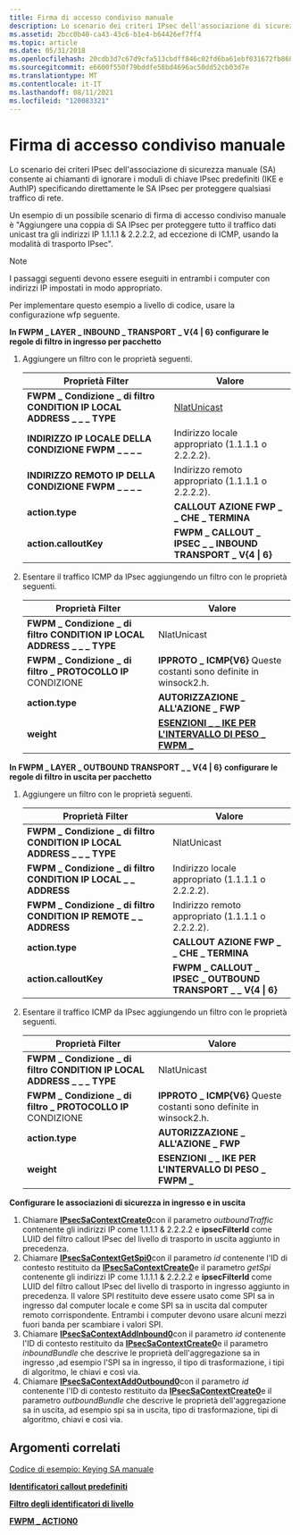 ```yaml
---
title: Firma di accesso condiviso manuale
description: Lo scenario dei criteri IPsec dell'associazione di sicurezza manuale (SA) consente ai chiamanti di ignorare i moduli di chiave IPsec predefiniti (IKE e AuthIP) specificando direttamente le SA IPsec per proteggere qualsiasi traffico di rete.
ms.assetid: 2bcc0b40-ca43-43c6-b1e4-b64426ef7ff4
ms.topic: article
ms.date: 05/31/2018
ms.openlocfilehash: 20cdb3d7c67d9cfa513cbdff846c02fd6ba61ebf031672fb86887bc01c90455b
ms.sourcegitcommit: e6600f550f79bddfe58bd4696ac50dd52cb03d7e
ms.translationtype: MT
ms.contentlocale: it-IT
ms.lasthandoff: 08/11/2021
ms.locfileid: "120083321"
---
```

# <a name="manual-sa"></a>Firma di accesso condiviso manuale

Lo scenario dei criteri IPsec dell'associazione di sicurezza manuale (SA) consente ai chiamanti di ignorare i moduli di chiave IPsec predefiniti (IKE e AuthIP) specificando direttamente le SA IPsec per proteggere qualsiasi traffico di rete.

Un esempio di un possibile scenario di firma di accesso condiviso manuale è "Aggiungere una coppia di SA IPsec per proteggere tutto il traffico dati unicast tra gli indirizzi IP 1.1.1.1 & 2.2.2.2, ad eccezione di ICMP, usando la modalità di trasporto IPsec".

> [!Note]  
> I passaggi seguenti devono essere eseguiti in entrambi i computer con indirizzi IP impostati in modo appropriato.

 

Per implementare questo esempio a livello di codice, usare la configurazione wfp seguente.

<dl>

**In FWPM \_ LAYER \_ INBOUND \_ TRANSPORT \_ V{4 \| 6} configurare le regole di filtro in ingresso per pacchetto**  

1.  Aggiungere un filtro con le proprietà seguenti. 

    | Proprietà Filter                                                   | Valore                                                         |
    |-------------------------------------------------------------------|---------------------------------------------------------------|
    | **FWPM \_ Condizione \_ di filtro CONDITION IP LOCAL ADDRESS \_ \_ \_ TYPE** | [NlatUnicast](/windows/win32/api/nldef/ne-nldef-nl_address_type) |
    | **INDIRIZZO IP LOCALE DELLA CONDIZIONE FWPM \_ \_ \_ \_**                           | Indirizzo locale appropriato (1.1.1.1 o 2.2.2.2).           |
    | **INDIRIZZO REMOTO IP DELLA CONDIZIONE FWPM \_ \_ \_ \_**                          | Indirizzo remoto appropriato (1.1.1.1 o 2.2.2.2).          |
    | **action.type**                                                   | **CALLOUT AZIONE FWP \_ \_ CHE \_ TERMINA**                         |
    | **action.calloutKey**                                             | **FWPM \_ CALLOUT \_ IPSEC \_ \_ INBOUND TRANSPORT \_ V{4 \| 6}**         |

        
2.  Esentare il traffico ICMP da IPsec aggiungendo un filtro con le proprietà seguenti. 

    | Proprietà Filter                                                   | Valore                                                                      |
    |-------------------------------------------------------------------|----------------------------------------------------------------------------|
    | **FWPM \_ Condizione \_ di filtro CONDITION IP LOCAL ADDRESS \_ \_ \_ TYPE** | NlatUnicast                                                                |
    | **FWPM \_ Condizione \_ di filtro \_ PROTOCOLLO IP** CONDIZIONE             | **IPPROTO \_ ICMP{V6}** Queste costanti sono definite in winsock2.h.<br/> |
    | **action.type**                                                   | **AUTORIZZAZIONE \_ ALL'AZIONE \_ FWP**                                                    |
    | **weight**                                                        | [**ESENZIONI \_ \_ IKE PER L'INTERVALLO DI PESO \_ FWPM \_**](filter-weight-identifiers.md)  |

        

**In FWPM \_ LAYER \_ OUTBOUND TRANSPORT \_ \_ V{4 \| 6} configurare le regole di filtro in uscita per pacchetto**  

1.  Aggiungere un filtro con le proprietà seguenti. 

    | Proprietà Filter                                                   | Valore                                                  |
    |-------------------------------------------------------------------|--------------------------------------------------------|
    | **FWPM \_ Condizione \_ di filtro CONDITION IP LOCAL ADDRESS \_ \_ \_ TYPE** | NlatUnicast                                            |
    | **FWPM \_ Condizione \_ di filtro CONDITION IP LOCAL \_ \_ ADDRESS**       | Indirizzo locale appropriato (1.1.1.1 o 2.2.2.2).    |
    | **FWPM \_ Condizione \_ di filtro CONDITION IP REMOTE \_ \_ ADDRESS**      | Indirizzo remoto appropriato (1.1.1.1 o 2.2.2.2).   |
    | **action.type**                                                   | **CALLOUT AZIONE FWP \_ \_ CHE \_ TERMINA**                  |
    | **action.calloutKey**                                             | **FWPM \_ CALLOUT \_ IPSEC \_ OUTBOUND TRANSPORT \_ \_ V{4 \| 6}** |

        
2.  Esentare il traffico ICMP da IPsec aggiungendo un filtro con le proprietà seguenti. 

    | Proprietà Filter                                                   | Valore                                                                      |
    |-------------------------------------------------------------------|----------------------------------------------------------------------------|
    | **FWPM \_ Condizione \_ di filtro CONDITION IP LOCAL ADDRESS \_ \_ \_ TYPE** | NlatUnicast                                                                |
    | **FWPM \_ Condizione \_ di filtro \_ PROTOCOLLO IP** CONDIZIONE             | **IPPROTO \_ ICMP{V6}** Queste costanti sono definite in winsock2.h.<br/> |
    | **action.type**                                                   | **AUTORIZZAZIONE \_ ALL'AZIONE \_ FWP**                                                    |
    | **weight**                                                        | **ESENZIONI \_ \_ IKE PER L'INTERVALLO DI PESO \_ FWPM \_**                                   |

        

**Configurare le associazioni di sicurezza in ingresso e in uscita**

1.  Chiamare [**IPsecSaContextCreate0**](/windows/desktop/api/Fwpmu/nf-fwpmu-ipsecsacontextcreate0)con il parametro *outboundTraffic* contenente gli indirizzi IP come 1.1.1.1 & 2.2.2.2 e **ipsecFilterId** come LUID del filtro callout IPsec del livello di trasporto in uscita aggiunto in precedenza.
2.  Chiamare [**IPsecSaContextGetSpi0**](/windows/desktop/api/Fwpmu/nf-fwpmu-ipsecsacontextgetspi0)con il parametro *id* contenente l'ID di contesto restituito da [**IPsecSaContextCreate0**](/windows/desktop/api/Fwpmu/nf-fwpmu-ipsecsacontextcreate0)e il parametro *getSpi* contenente gli indirizzi IP come 1.1.1.1 & 2.2.2.2 e **ipsecFilterId** come LUID del filtro callout IPsec del livello di trasporto in ingresso aggiunto in precedenza. Il valore SPI restituito deve essere usato come SPI sa in ingresso dal computer locale e come SPI sa in uscita dal computer remoto corrispondente. Entrambi i computer devono usare alcuni mezzi fuori banda per scambiare i valori SPI.
3.  Chiamare [**IPsecSaContextAddInbound0**](/windows/desktop/api/Fwpmu/nf-fwpmu-ipsecsacontextaddinbound0)con il parametro *id* contenente l'ID di contesto restituito da [**IPsecSaContextCreate0**](/windows/desktop/api/Fwpmu/nf-fwpmu-ipsecsacontextcreate0)e il parametro *inboundBundle* che descrive le proprietà dell'aggregazione sa in ingresso ,ad esempio l'SPI sa in ingresso, il tipo di trasformazione, i tipi di algoritmo, le chiavi e così via.
4.  Chiamare [**IPsecSaContextAddOutbound0**](/windows/desktop/api/Fwpmu/nf-fwpmu-ipsecsacontextaddoutbound0)con il parametro *id* contenente l'ID di contesto restituito da [**IPsecSaContextCreate0**](/windows/desktop/api/Fwpmu/nf-fwpmu-ipsecsacontextcreate0)e il parametro *outboundBundle* che descrive le proprietà dell'aggregazione sa in uscita, ad esempio spi sa in uscita, tipo di trasformazione, tipi di algoritmo, chiavi e così via.

  
</dl>

## <a name="related-topics"></a>Argomenti correlati

<dl> <dt>

[Codice di esempio: Keying SA manuale](manual-sa-keying.md)
</dt> <dt>

[**Identificatori callout predefiniti**](built-in-callout-identifiers.md)
</dt> <dt>

[**Filtro degli identificatori di livello**](management-filtering-layer-identifiers-.md)
</dt> <dt>

[**FWPM \_ ACTION0**](/windows/desktop/api/Fwpmtypes/ns-fwpmtypes-fwpm_action0)
</dt> </dl>

 

